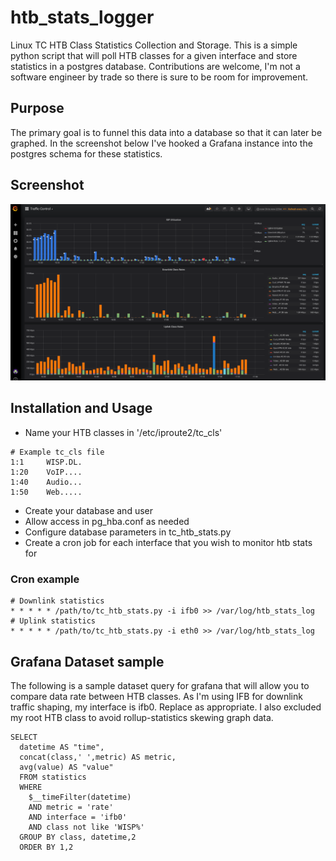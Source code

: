 # htb_stats_logger

Linux TC HTB Class Statistics Collection and Storage. This is a simple python script that will poll HTB classes for a given interface and store statistics in a postgres database.
Contributions are welcome, I'm not a software engineer by trade so there is sure to be room for improvement.

## Purpose

The primary goal is to funnel this data into a database so that it can later be graphed.
In the screenshot below I've hooked a Grafana instance into the postgres schema for these statistics.

## Screenshot

![GrafanaExample](/docs/htb_stats_grafana.png)

## Installation and Usage

* Name your HTB classes in '/etc/iproute2/tc\_cls'
```
# Example tc_cls file
1:1     WISP.DL.
1:20    VoIP....
1:40    Audio...
1:50    Web.....
```
* Create your database and user
* Allow access in pg\_hba.conf as needed
* Configure database parameters in tc\_htb\_stats.py
* Create a cron job for each interface that you wish to monitor htb stats for

### Cron example
```
# Downlink statistics
* * * * * /path/to/tc_htb_stats.py -i ifb0 >> /var/log/htb_stats_log
# Uplink statistics
* * * * * /path/to/tc_htb_stats.py -i eth0 >> /var/log/htb_stats_log
```

## Grafana Dataset sample

The following is a sample dataset query for grafana that will allow you to compare data rate between HTB classes.
As I'm using IFB for downlink traffic shaping, my interface is ifb0. Replace as appropriate.
I also excluded my root HTB class to avoid rollup-statistics skewing graph data.

```
SELECT
  datetime AS "time",
  concat(class,' ',metric) AS metric,
  avg(value) AS "value"
  FROM statistics
  WHERE
    $__timeFilter(datetime)
    AND metric = 'rate'
    AND interface = 'ifb0'
    AND class not like 'WISP%'
  GROUP BY class, datetime,2
  ORDER BY 1,2
  ```
